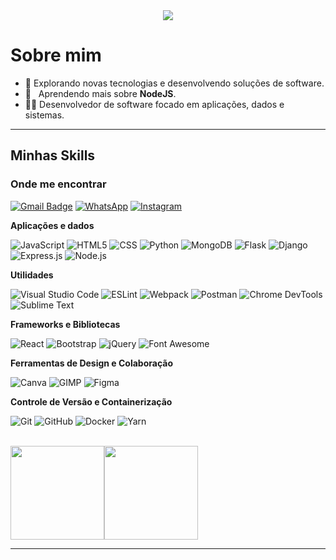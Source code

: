 <div align="center">
  <img src="https://i.pinimg.com/originals/2e/2b/97/2e2b97b6d744c9d17ca878c900fad4e3.jpg" />
</div>

# Sobre mim

- 🤔 Explorando novas tecnologias e desenvolvendo soluções de software.
- 🌱 &nbsp; Aprendendo mais sobre **NodeJS**.
- 👨‍💻 Desenvolvedor de software focado em aplicações, dados e sistemas.
---

## Minhas Skills

<h3>Onde me encontrar</h3>

[![Gmail Badge](https://img.shields.io/badge/-kaikygomesribeiroof%40gmail.com-D14836?style=flat&logo=Gmail&logoColor=white)](mailto:kaikygomesribeiroof@gmail.com) 
[![WhatsApp](https://img.shields.io/badge/-+5595991264582-25D366?style=flat&logo=whatsapp&logoColor=white)](https://wa.me/5595991264582)  [![Instagram](https://img.shields.io/badge/-kaikygr-E4405F?style=flat&logo=instagram&logoColor=white)](https://www.instagram.com/kaikygr/)


**Aplicações e dados**

![JavaScript](https://img.shields.io/badge/-JavaScript-333333?style=flat&logo=javascript)
![HTML5](https://img.shields.io/badge/-HTML5-333333?style=flat&logo=HTML5)
![CSS](https://img.shields.io/badge/-CSS-333333?style=flat&logo=CSS3&logoColor=1572B6)
![Python](https://img.shields.io/badge/-PYTHON-333333?style=flat&logo=PYTHON&)
![MongoDB](https://img.shields.io/badge/-MongoDB-333333?style=flat&logo=mongodb)
![Flask](https://img.shields.io/badge/-Flask-333333?style=flat&logo=flask)
![Django](https://img.shields.io/badge/-Django-333333?style=flat&logo=django)
![Express.js](https://img.shields.io/badge/-Express.js-333333?style=flat&logo=express)
![Node.js](https://img.shields.io/badge/-Node.js-333333?style=flat&logo=node.js)

**Utilidades**

![Visual Studio Code](https://img.shields.io/badge/-Visual%20Studio%20Code-333333?style=flat&logo=visual-studio-code&logoColor=007ACC)
![ESLint](https://img.shields.io/badge/-ESLint-333333?style=flat&logo=eslint&logoColor=4B32C3)
![Webpack](https://img.shields.io/badge/-Webpack-333333?style=flat&logo=webpack&logoColor=8DD6F9)
![Postman](https://img.shields.io/badge/-Postman-333333?style=flat&logo=postman)
![Chrome DevTools](https://img.shields.io/badge/-Chrome%20DevTools-333333?style=flat&logo=google-chrome&logoColor=2AA198)
![Sublime Text](https://img.shields.io/badge/-Sublime%20Text-333333?style=flat&logo=sublime-text&logoColor=FF9800)

**Frameworks e Bibliotecas**

![React](https://img.shields.io/badge/-React-333333?style=flat&logo=react)
![Bootstrap](https://img.shields.io/badge/-Bootstrap-333333?style=flat&logo=bootstrap&logoColor=563D7C)
![jQuery](https://img.shields.io/badge/-jQuery-333333?style=flat&logo=jquery&logoColor=0769AD)
![Font Awesome](https://img.shields.io/badge/-Font%20Awesome-333333?style=flat&logo=font-awesome&logoColor=339AF0)

**Ferramentas de Design e Colaboração**

![Canva](https://img.shields.io/badge/-Canva-333333?style=flat&logo=canva)
![GIMP](https://img.shields.io/badge/-GIMP-333333?style=flat&logo=gimp&logoColor=5C5543)
![Figma](https://img.shields.io/badge/-Figma-333333?style=flat&logo=figma&logoColor=007ACC)

**Controle de Versão e Containerização**

![Git](https://img.shields.io/badge/-Git-333333?style=flat&logo=git)
![GitHub](https://img.shields.io/badge/-GitHub-333333?style=flat&logo=github)
![Docker](https://img.shields.io/badge/-Docker-333333?style=flat&logo=docker)
![Yarn](https://img.shields.io/badge/-Yarn-333333?style=flat&logo=yarn&logoColor=2C8EBB)

<br/>

<a href="https://github.com/kaally">
<img loading="lazy" height="150em" src="https://github-readme-stats.vercel.app/api/top-langs/?username=Kaally&layout=compact&langs_count=7&theme=dracula"/><img loading="lazy" height="150em" src="https://github-readme-stats.vercel.app/api?username=Kaally&show_icons=true&theme=dracula&include_all_commits=true&count_private=true"/>
</a>


---
